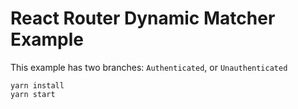 # React Router Dynamic Matcher Example

This example has two branches: `Authenticated`, or `Unauthenticated`

```
yarn install
yarn start
```

